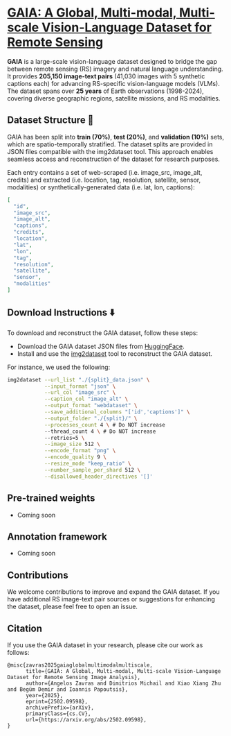 # [GAIA: A Global, Multi-modal, Multi-scale Vision-Language Dataset for Remote Sensing](https://arxiv.org/abs/2502.09598)

**GAIA** is a large-scale vision-language dataset designed to bridge the gap between remote sensing (RS) imagery and natural language understanding. It provides **205,150 image-text pairs** (41,030 images with 5 synthetic captions each) for advancing RS-specific vision-language models (VLMs). The dataset spans over **25 years** of Earth observations (1998-2024), covering diverse geographic regions, satellite missions, and RS modalities.

## Dataset Structure 📂
GAIA has been split into **train (70%)**, **test (20%)**, and **validation (10%)** sets, which are spatio-temporally stratified. The dataset splits are provided in JSON files compatible with the img2dataset tool. This approach enables seamless access and reconstruction of the dataset for research purposes. 

Each entry contains a set of web-scraped (i.e. image_src, image_alt, credits) and extracted (i.e. location, tag, resolution, satellite, sensor, modalities) or synthetically-generated data (i.e. lat, lon, captions):
```json
[
  "id", 
  "image_src",
  "image_alt",
  "captions",
  "credits",
  "location",
  "lat",
  "lon",
  "tag",
  "resolution",
  "satellite",
  "sensor",
  "modalities"
]
```

## Download Instructions ⬇️
To download and reconstruct the GAIA dataset, follow these steps:
- Download the GAIA dataset JSON files from [HuggingFace](https://huggingface.co/datasets/azavras/GAIA).
- Install and use the [img2dataset](https://github.com/rom1504/img2dataset) tool to reconstruct the GAIA dataset.

For instance, we used the following:
```bash
img2dataset --url_list "./{split}_data.json" \
            --input_format "json" \
            --url_col "image_src" \
            --caption_col "image_alt" \
            --output_format "webdataset" \
            --save_additional_columns "['id','captions']" \
            --output_folder "./{split}/" \
            --processes_count 4 \ # Do NOT increase 
            --thread_count 4 \ # Do NOT increase
            --retries=5 \
            --image_size 512 \
            --encode_format "png" \
            --encode_quality 9 \
            --resize_mode "keep_ratio" \
            --number_sample_per_shard 512 \
            --disallowed_header_directives '[]'
```

## Pre-trained weights
- Coming soon

## Annotation framework
- Coming soon

## Contributions
We welcome contributions to improve and expand the GAIA dataset. If you have additional RS image-text pair sources or suggestions for enhancing the dataset, please feel free to open an issue.

## Citation
If you use the GAIA dataset in your research, please cite our work as follows:
```
@misc{zavras2025gaiaglobalmultimodalmultiscale,
      title={GAIA: A Global, Multi-modal, Multi-scale Vision-Language Dataset for Remote Sensing Image Analysis}, 
      author={Angelos Zavras and Dimitrios Michail and Xiao Xiang Zhu and Begüm Demir and Ioannis Papoutsis},
      year={2025},
      eprint={2502.09598},
      archivePrefix={arXiv},
      primaryClass={cs.CV},
      url={https://arxiv.org/abs/2502.09598}, 
}
```
